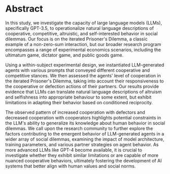 # Abstract

In this study, we investigate the capacity of large language models (LLMs), specifically GPT-3.5, to operationalize
natural language descriptions of cooperative, competitive, altruistic, and self-interested behavior in social dilemmas.
Our focus is on the iterated Prisoner's Dilemma, a classic example of a non-zero-sum interaction, but our broader
research program encompasses a range of experimental economics scenarios, including the ultimatum game, dictator game,
and public goods game.

Using a within-subject experimental design, we instantiated LLM-generated agents with various prompts that conveyed
different cooperative and competitive stances. We then assessed the agents' level of cooperation in the iterated
Prisoner's Dilemma, taking into account their responsiveness to the cooperative or defection actions of their partners.
Our results provide evidence that LLMs can translate natural language descriptions of altruism and selfishness
into appropriate behaviour to some extent, but exhibit limitations in adapting their behavior based on conditioned
reciprocity.

The observed pattern of increased cooperation with defectors and decreased cooperation with cooperators highlights
potential constraints in the LLM's ability to generalize its knowledge about human behavior in social dilemmas. We call
upon the research community to further explore the factors contributing to the emergent behavior of LLM-generated agents
in a wider array of social dilemmas, examining the impact of model architecture, training parameters, and various
partner strategies on agent behavior. As more advanced LLMs like GPT-4 become available, it is crucial to investigate
whether they exhibit similar limitations or are capable of more nuanced cooperative behaviors, ultimately fostering the
development of AI systems that better align with human values and social norms.

```{tableofcontents}
```
